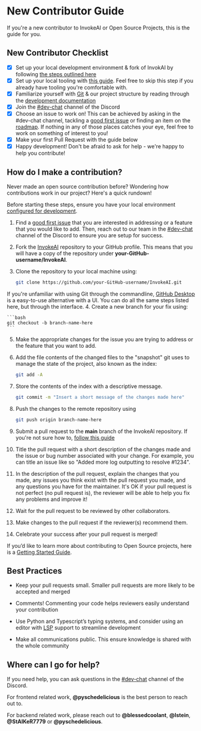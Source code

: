 # New Contributor Guide

If you're a new contributor to InvokeAI or Open Source Projects, this is the guide for you.

## New Contributor Checklist

- [x] Set up your local development environment & fork of InvokAI by following [the steps outlined here](../dev-environment.md)
- [x] Set up your local tooling with [this guide](../LOCAL_DEVELOPMENT.md). Feel free to skip this step if you already have tooling you're comfortable with.
- [x] Familiarize yourself with [Git](https://www.atlassian.com/git) & our project structure by reading through the [development documentation](development.md)
- [x] Join the [#dev-chat](https://discord.com/channels/1020123559063990373/1049495067846524939) channel of the Discord
- [x] Choose an issue to work on! This can be achieved by asking in the #dev-chat channel, tackling a [good first issue](https://github.com/invoke-ai/InvokeAI/contribute) or finding an item on the [roadmap](https://github.com/orgs/invoke-ai/projects/7). If nothing in any of those places catches your eye, feel free to work on something of interest to you!
- [x] Make your first Pull Request with the guide below
- [x] Happy development! Don't be afraid to ask for help - we're happy to help you contribute!

## How do I make a contribution?

Never made an open source contribution before? Wondering how contributions work in our project? Here's a quick rundown!

Before starting these steps, ensure you have your local environment [configured for development](../LOCAL_DEVELOPMENT.md).

1. Find a [good first issue](https://github.com/invoke-ai/InvokeAI/contribute) that you are interested in addressing or a feature that you would like to add. Then, reach out to our team in the [#dev-chat](https://discord.com/channels/1020123559063990373/1049495067846524939) channel of the Discord to ensure you are setup for success.
2. Fork the [InvokeAI](https://github.com/invoke-ai/InvokeAI) repository to your GitHub profile. This means that you will have a copy of the repository under **your-GitHub-username/InvokeAI**.
3. Clone the repository to your local machine using:

   ```bash
   git clone https://github.com/your-GitHub-username/InvokeAI.git
   ```

If you're unfamiliar with using Git through the commandline, [GitHub Desktop](https://desktop.github.com) is a easy-to-use alternative with a UI. You can do all the same steps listed here, but through the interface. 4. Create a new branch for your fix using:

    ```bash
    git checkout -b branch-name-here
    ```

5. Make the appropriate changes for the issue you are trying to address or the feature that you want to add.
6. Add the file contents of the changed files to the "snapshot" git uses to manage the state of the project, also known as the index:

    ```bash
    git add -A
    ```

7. Store the contents of the index with a descriptive message.

    ```bash
    git commit -m "Insert a short message of the changes made here"
    ```

8. Push the changes to the remote repository using

    ```bash
    git push origin branch-name-here
    ```

9. Submit a pull request to the **main** branch of the InvokeAI repository. If you're not sure how to, [follow this guide](https://docs.github.com/en/pull-requests/collaborating-with-pull-requests/proposing-changes-to-your-work-with-pull-requests/creating-a-pull-request)
10. Title the pull request with a short description of the changes made and the issue or bug number associated with your change. For example, you can title an issue like so "Added more log outputting to resolve #1234".
11. In the description of the pull request, explain the changes that you made, any issues you think exist with the pull request you made, and any questions you have for the maintainer. It's OK if your pull request is not perfect (no pull request is), the reviewer will be able to help you fix any problems and improve it!
12. Wait for the pull request to be reviewed by other collaborators.
13. Make changes to the pull request if the reviewer(s) recommend them.
14. Celebrate your success after your pull request is merged!

If you’d like to learn more about contributing to Open Source projects, here is a [Getting Started Guide](https://opensource.com/article/19/7/create-pull-request-github).

## Best Practices

- Keep your pull requests small. Smaller pull requests are more likely to be accepted and merged

- Comments! Commenting your code helps reviewers easily understand your contribution
- Use Python and Typescript’s typing systems, and consider using an editor with [LSP](https://microsoft.github.io/language-server-protocol/) support to streamline development
- Make all communications public. This ensure knowledge is shared with the whole community

## **Where can I go for help?**

If you need help, you can ask questions in the [#dev-chat](https://discord.com/channels/1020123559063990373/1049495067846524939) channel of the Discord.

For frontend related work, **@pyschedelicious** is the best person to reach out to.

For backend related work, please reach out to **@blessedcoolant**, **@lstein**, **@StAlKeR7779** or **@pyschedelicious**.
